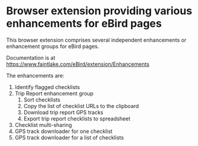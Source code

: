 # Browser extension providing various enhancements for eBird pages

This browser extension comprises several independent enhancements or enhancement groups for eBird pages.

Documentation is at https://www.faintlake.com/eBird/extension/Enhancements

The enhancements are:

1. Identify flagged checklists
1. Trip Report enhancement group
   1. Sort checklists
   1. Copy the list of checklist URLs to the clipboard
   1. Download trip report GPS tracks
   1. Export trip report checklists to spreadsheet
1. Checklist multi-sharing
1. GPS track downloader for one checklist
1. GPS track downloader for a list of checklists


